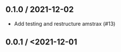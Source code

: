 0.1.0 / 2021-12-02
--------------------
 -  Add testing and restructure amstrax (#13)

0.0.1 / <2021-12-01
--------------------
